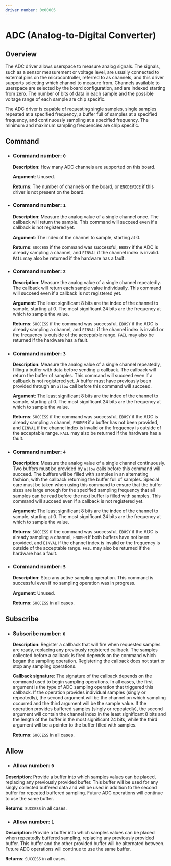 ```yaml
---
driver number: 0x00005
---
```


# ADC (Analog-to-Digital Converter)

## Overview

The ADC driver allows userspace to measure analog signals. The signals, such as
a sensor measurement or voltage level, are usually connected to external pins
on the microcontroller, referred to as channels, and this driver supports
selecting which channel to measure from. Channels available to userspace are
selected by the board configuration, and are indexed starting from zero.
The number of bits of data in each sample and the possible voltage range of
each sample are chip specific.

The ADC driver is capable of requesting single samples, single samples repeated
at a specified frequency, a buffer full of samples at a specified frequency,
and continuously sampling at a specified frequency. The minimum and maximum
sampling frequencies are chip specific.

## Command

  * ### Command number: `0`

    **Description**: How many ADC channels are supported on this board.

    **Argument**: Unused.

    **Returns**: The number of channels on the board, or `ENODEVICE` if this
    driver is not present on the board.

  * ### Command number: `1`

    **Description**: Measure the analog value of a single channel once. The
    callback will return the sample. This command will succeed even if a
    callback is not registered yet.

    **Argument**: The index of the channel to sample, starting at 0.

    **Returns**: `SUCCESS` if the command was successful, `EBUSY` if the ADC is
    already sampling a channel, and `EINVAL` if the channel index is invalid.
    `FAIL` may also be returned if the hardware has a fault.

  * ### Command number: `2`

    **Description**: Measure the analog value of a single channel repeatedly.
    The callback will return each sample value individually. This command will
    succeed even if a callback is not registered yet.

    **Argument**: The least significant 8 bits are the index of the channel to
    sample, starting at 0. The most significant 24 bits are the frequency at
    which to sample the value.

    **Returns**: `SUCCESS` if the command was successful, `EBUSY` if the ADC is
    already sampling a channel, and `EINVAL` if the channel index is invalid or
    the frequency is outside of the acceptable range. `FAIL` may also be
    returned if the hardware has a fault.

  * ### Command number: `3`

    **Description**: Measure the analog value of a single channel repeatedly,
    filling a buffer with data before sending a callback. The callback will
    return the buffer of samples. This command will succeed even if a callback
    is not registered yet. A buffer must have previously been provided through
    an `allow` call before this command will succeed.

    **Argument**: The least significant 8 bits are the index of the channel to
    sample, starting at 0. The most significant 24 bits are the frequency at
    which to sample the value.

    **Returns**: `SUCCESS` if the command was successful, `EBUSY` if the ADC is
    already sampling a channel, `ENOMEM` if a buffer has not been provided, and
    `EINVAL` if the channel index is invalid or the frequency is outside of the
    acceptable range. `FAIL` may also be returned if the hardware has a fault.

  * ### Command number: `4`

    **Description**: Measure the analog value of a single channel continuously.
    Two buffers must be provided by `allow` calls before this command will
    succeed. The buffers will be filled with samples in an alternating fashion,
    with the callback returning the buffer full of samples. Special care must
    be taken when using this command to ensure that the buffer sizes are large
    enough for the specified sampling frequency that all samples can be read
    before the next buffer is filled with samples. This command will succeed
    even if a callback is not registered yet.

    **Argument**: The least significant 8 bits are the index of the channel to
    sample, starting at 0. The most significant 24 bits are the frequency at
    which to sample the value.

    **Returns**: `SUCCESS` if the command was successful, `EBUSY` if the ADC is
    already sampling a channel, `ENOMEM` if both buffers have not been
    provided, and `EINVAL` if the channel index is invalid or the frequency is
    outside of the acceptable range. `FAIL` may also be returned if the
    hardware has a fault.

  * ### Command number: `5`

    **Description**: Stop any active sampling operation. This command is
    successful even if no sampling operation was in progress.

    **Argument**: Unused.

    **Returns**: `SUCCESS` in all cases.

## Subscribe

  * ### Subscribe number: `0`

    **Description**: Register a callback that will fire when requested samples
    are ready, replacing any previously registered callback. The samples
    collected before a callback is fired depends on the command which began the
    sampling operation. Registering the callback does not start or stop any
    sampling operations.

    **Callback signature**: The signature of the callback depends on the
    command used to begin sampling operations. In all cases, the first argument
    is the type of ADC sampling operation that triggered this callback. If the
    operation provides individual samples (singly or repeatedly), the second
    argument will be the channel on which sampling occurred and the third
    argument will be the sample value. If the operation provides buffered
    samples (singly or repeatedly), the second argument will contain the
    channel index in the least significant 8 bits and the length of the buffer
    in the most significant 24 bits, while the third argument will be a pointer
    to the buffer filled with samples.

    **Returns**: `SUCCESS` in all cases.

## Allow

  * ### Allow number: `0`

  **Description**: Provide a buffer into which samples values can be placed,
  replacing any previously provided buffer. This buffer will be used for any
  singly collected buffered data and will be used in addition to the second
  buffer for repeated buffered sampling. Future ADC operations will continue
  to use the same buffer.

  **Returns**: `SUCCESS` in all cases.

  * ### Allow number: `1`

  **Description**: Provide a buffer into which samples values can be placed
  when repeatedly buffered sampling, replacing any previously provided buffer.
  This buffer and the other provided buffer will be alternated between. Future
  ADC operations will continue to use the same buffer.

  **Returns**: `SUCCESS` in all cases.

